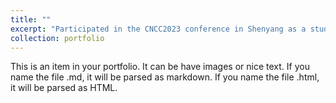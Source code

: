 ```yaml
---
title: ""
excerpt: "Participated in the CNCC2023 conference in Shenyang as a student, December 2023.<br/><img src='/images/CNCC1.png'><img src='/images/CNCC2.png'>"
collection: portfolio
---
```


This is an item in your portfolio. It can be have images or nice text. If you name the file .md, it will be parsed as markdown. If you name the file .html, it will be parsed as HTML. 
